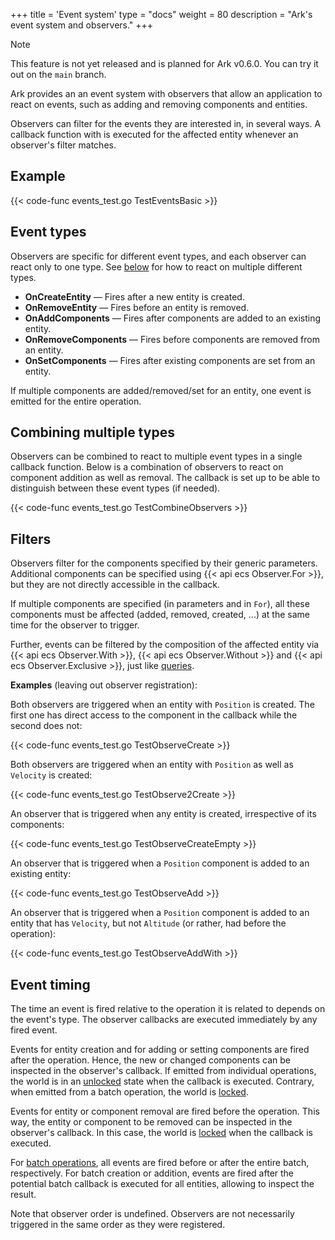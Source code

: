 +++
title = 'Event system'
type = "docs"
weight = 80
description = "Ark's event system and observers."
+++
> [!NOTE]
> This feature is not yet released and is planned for Ark v0.6.0.
> You can try it out on the `main` branch.

Ark provides an an event system with observers that allow an application to react on events,
such as adding and removing components and entities.

Observers can filter for the events they are interested in, in several ways.
A callback function with is executed for the affected entity whenever an observer's filter matches.

## Example

{{< code-func events_test.go TestEventsBasic >}}

## Event types

Observers are specific for different event types, and each observer can react only to one type.
See [below](#combining-multiple-types) for how to react on multiple different types.

- **OnCreateEntity** &mdash; Fires after a new entity is created.  
- **OnRemoveEntity** &mdash; Fires before an entity is removed.
- **OnAddComponents** &mdash; Fires after components are added to an existing entity.
- **OnRemoveComponents** &mdash; Fires before components are removed from an entity.
- **OnSetComponents** &mdash; Fires after existing components are set from an entity.

If multiple components are added/removed/set for an entity,
one event is emitted for the entire operation.

## Combining multiple types

Observers can be combined to react to multiple event types in a single callback function.
Below is a combination of observers to react on component addition as well as removal.
The callback is set up to be able to distinguish between these event types (if needed).

{{< code-func events_test.go TestCombineObservers >}}

## Filters

Observers filter for the components specified by their generic parameters.
Additional components can be specified using {{< api ecs Observer.For >}},
but they are not directly accessible in the callback.

If multiple components are specified (in parameters and in `For`),
all these components must be affected (added, removed, created, ...)
at the same time for the observer to trigger.

Further, events can be filtered by the composition of the affected entity via
{{< api ecs Observer.With >}}, {{< api ecs Observer.Without >}} and {{< api ecs Observer.Exclusive >}}, just like [queries](../queries/).

**Examples** (leaving out observer registration):

Both observers are triggered when an entity with `Position` is created.
The first one has direct access to the component in the callback while the second does not:

{{< code-func events_test.go TestObserveCreate >}}

Both observers are triggered when an entity with `Position` as well as `Velocity` is created:

{{< code-func events_test.go TestObserve2Create >}}

An observer that is triggered when any entity is created, irrespective of its components:

{{< code-func events_test.go TestObserveCreateEmpty >}}

An observer that is triggered when a `Position` component is added to an existing entity:

{{< code-func events_test.go TestObserveAdd >}}

An observer that is triggered when a `Position` component is added to an entity
that has `Velocity`, but not `Altitude` (or rather, had before the operation):

{{< code-func events_test.go TestObserveAddWith >}}

## Event timing

The time an event is fired relative to the operation it is related to depends on the event's type.
The observer callbacks are executed immediately by any fired event.

Events for entity creation and for adding or setting components are fired after the operation.
Hence, the new or changed components can be inspected in the observer's callback.
If emitted from individual operations, the world is in an [unlocked](../queries#world-lock) state when the callback is executed. Contrary, when emitted from a batch operation, the world is [locked](../queries#world-lock).

Events for entity or component removal are fired before the operation.
This way, the entity or component to be removed can be inspected in the observer's callback.
In this case, the world is [locked](../queries#world-lock) when the callback is executed.

For [batch operations](../batch), all events are fired before or after the entire batch, respectively.
For batch creation or addition, events are fired after the potential batch callback
is executed for all entities, allowing to inspect the result.

Note that observer order is undefined. Observers are not necessarily triggered
in the same order as they were registered.
